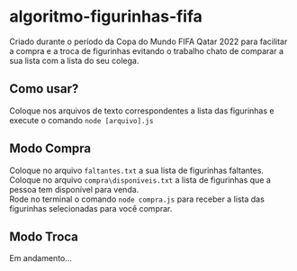 # algoritmo-figurinhas-fifa
Criado durante o período da Copa do Mundo FIFA Qatar 2022 para facilitar a compra e a troca de figurinhas evitando o trabalho chato de comparar a sua lista com a lista do seu colega.

## Como usar?
Coloque nos arquivos de texto correspondentes a lista das figurinhas e execute o comando `node [arquivo].js`

## Modo Compra
Coloque no arquivo `faltantes.txt` a sua lista de figurinhas faltantes. <br>
Coloque no arquivo `compra\disponiveis.txt` a lista de figurinhas que a pessoa tem disponível para venda. <br>
Rode no terminal o comando `node compra.js` para receber a lista das figurinhas selecionadas para você comprar.

## Modo Troca
Em andamento...
